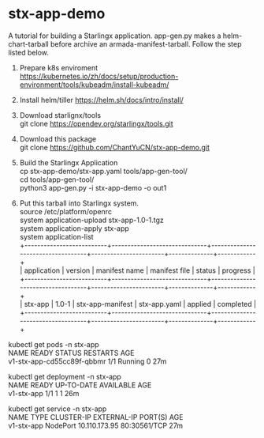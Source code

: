# stx-app-demo

A tutorial for building a Starlingx application.
app-gen.py makes a helm-chart-tarball before archive an armada-manifest-tarball. 
Follow the step listed below.
1. Prepare k8s enviroment
https://kubernetes.io/zh/docs/setup/production-environment/tools/kubeadm/install-kubeadm/

2. Install helm/tiller
https://helm.sh/docs/intro/install/

3. Download starlignx/tools  
git clone https://opendev.org/starlingx/tools.git  

4. Download this package  
git clone https://github.com/ChantYuCN/stx-app-demo.git  

5. Build the Starlingx Application  
cp stx-app-demo/stx-app.yaml tools/app-gen-tool/  
cd tools/app-gen-tool/  
python3 app-gen.py -i stx-app-demo -o out1  

6. Put this tarball into Starlingx system.  
source /etc/platform/openrc  
system application-upload  stx-app-1.0-1.tgz  
system application-apply  stx-app  
system application-list  
+--------------------------+------------------------------+-----------------------------------+-----------------------+--------------+------------+  
| application              | version                      | manifest name                     | manifest file         | status       | progress   |  
+--------------------------+------------------------------+-----------------------------------+-----------------------+--------------+------------+  
| stx-app                  | 1.0-1                        | stx-app-manifest                  | stx-app.yaml          | applied      | completed  |  
+--------------------------+------------------------------+-----------------------------------+-----------------------+--------------+------------+  
  
kubectl get pods -n stx-app  
NAME                         READY   STATUS    RESTARTS   AGE  
v1-stx-app-cd55cc89f-qbbmr   1/1     Running   0          27m  
  
kubectl get deployment -n stx-app  
NAME         READY   UP-TO-DATE   AVAILABLE   AGE  
v1-stx-app   1/1     1            1           26m  
  
kubectl get service -n stx-app  
NAME         TYPE       CLUSTER-IP      EXTERNAL-IP   PORT(S)        AGE  
v1-stx-app   NodePort   10.110.173.95   <none>        80:30561/TCP   27m  


